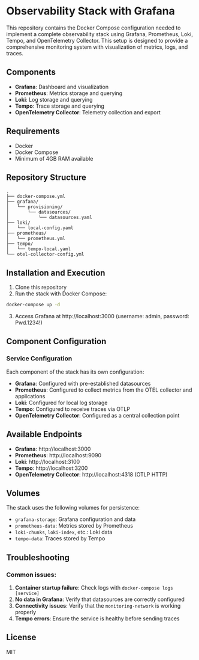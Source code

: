 # Observability Stack with Grafana

This repository contains the Docker Compose configuration needed to implement a complete observability stack using Grafana, Prometheus, Loki, Tempo, and OpenTelemetry Collector. This setup is designed to provide a comprehensive monitoring system with visualization of metrics, logs, and traces.

## Components

- **Grafana**: Dashboard and visualization
- **Prometheus**: Metrics storage and querying
- **Loki**: Log storage and querying
- **Tempo**: Trace storage and querying
- **OpenTelemetry Collector**: Telemetry collection and export

## Requirements

- Docker
- Docker Compose
- Minimum of 4GB RAM available

## Repository Structure

```
.
├── docker-compose.yml
├── grafana/
│   └── provisioning/
│       └── datasources/
│           └── datasources.yaml
├── loki/
│   └── local-config.yaml
├── prometheus/
│   └── prometheus.yml
├── tempo/
│   └── tempo-local.yaml
└── otel-collector-config.yml
```

## Installation and Execution

1. Clone this repository
2. Run the stack with Docker Compose:

```bash
docker-compose up -d
```

3. Access Grafana at http://localhost:3000 (username: admin, password: Pwd.1234!)

## Component Configuration

### Service Configuration

Each component of the stack has its own configuration:

- **Grafana**: Configured with pre-established datasources
- **Prometheus**: Configured to collect metrics from the OTEL collector and applications
- **Loki**: Configured for local log storage
- **Tempo**: Configured to receive traces via OTLP
- **OpenTelemetry Collector**: Configured as a central collection point

## Available Endpoints

- **Grafana**: http://localhost:3000
- **Prometheus**: http://localhost:9090
- **Loki**: http://localhost:3100
- **Tempo**: http://localhost:3200
- **OpenTelemetry Collector**: http://localhost:4318 (OTLP HTTP)

## Volumes

The stack uses the following volumes for persistence:

- `grafana-storage`: Grafana configuration and data
- `prometheus-data`: Metrics stored by Prometheus
- `loki-chunks`, `loki-index`, etc.: Loki data
- `tempo-data`: Traces stored by Tempo

## Troubleshooting

### Common issues:

1. **Container startup failure**: Check logs with `docker-compose logs [service]`
2. **No data in Grafana**: Verify that datasources are correctly configured
3. **Connectivity issues**: Verify that the `monitoring-network` is working properly
4. **Tempo errors**: Ensure the service is healthy before sending traces

## License

MIT
